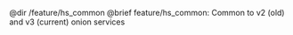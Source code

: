 @dir /feature/hs_common
@brief feature/hs_common: Common to v2 (old) and v3 (current) onion services

